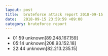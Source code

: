```yaml
---
layout: post
title:  bruteforce attack report 2018-09-15
date:   2018-09-15 23:59:59 +09:00
category: bruteforce report
---
```


* 01:59 unknown[89.248.167.159]
* 05:14 unknown[208.93.152.18]
* 22:44 unknown[82.213.235.15]
